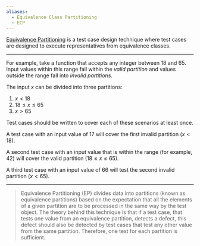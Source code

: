 ```yaml
---
aliases:
  - Equivalence Class Partitioning
  - ECP
---
```



[Equivalence Partitioning](.md) is a test case design technique where test cases are designed to execute representatives from equivalence classes. 

---

For example, take a function that accepts any integer between 18 and 65. Input values within this range fall within the *valid partition* and values outside the range fall into *invalid partitions*.

The input $x$ can be divided into three partitions:

1. $x < 18$
2. $18 \leq x \leq 65$
3. $x > 65$

Test cases should be written to cover each of these scenarios at least once.

A test case with an input value of 17 will cover the first invalid partition ($x < 18$).

A second test case with an input value that is within the range (for example, 42) will cover the valid partition ($18 \leq x \leq 65$).

A third test case with an input value of 66 will test the second invalid partition ($x < 65$).

---

> Equivalence Partitioning (EP) divides data into partitions (known as equivalence partitions) based on the expectation that all the elements of a given partition are to be processed in the same way by the test object. The theory behind this technique is that if a test case, that tests one value from an equivalence partition, detects a defect, this defect should also be detected by test cases that test any other value from the same partition. Therefore, one test for each partition is sufficient.
